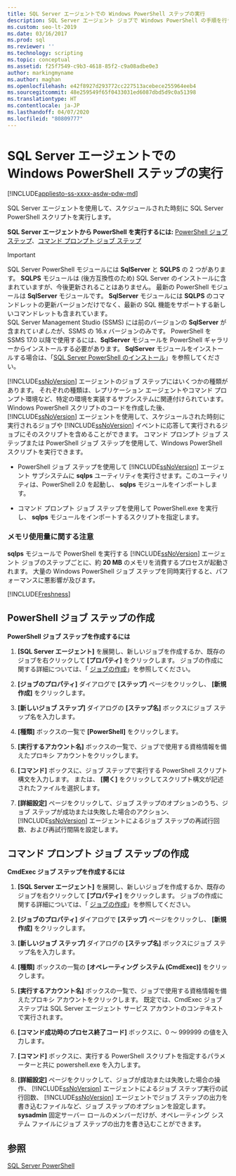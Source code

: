 ```yaml
---
title: SQL Server エージェントでの Windows PowerShell ステップの実行
description: SQL Server エージェント ジョブで Windows PowerShell の手順を行う方法について説明します。
ms.custom: seo-lt-2019
ms.date: 03/16/2017
ms.prod: sql
ms.reviewer: ''
ms.technology: scripting
ms.topic: conceptual
ms.assetid: f25f7549-c9b3-4618-85f2-c9a08adbe0e3
author: markingmyname
ms.author: maghan
ms.openlocfilehash: e42f8927d293772cc227513acebece255964eeb4
ms.sourcegitcommit: 48e259549f65f0433031ed6087dbd5d9c0a51398
ms.translationtype: HT
ms.contentlocale: ja-JP
ms.lasthandoff: 04/07/2020
ms.locfileid: "80809777"
---
```

# <a name="run-windows-powershell-steps-in-sql-server-agent"></a>SQL Server エージェントでの Windows PowerShell ステップの実行

[!INCLUDE[appliesto-ss-xxxx-asdw-pdw-md](../includes/appliesto-ss-xxxx-asdw-pdw-md.md)]

SQL Server エージェントを使用して、スケジュールされた時刻に SQL Server PowerShell スクリプトを実行します。  
  
**SQL Server エージェントから PowerShell を実行するには:** [PowerShell ジョブ ステップ](#PShellJob)、[コマンド プロンプト ジョブ ステップ](#CmdExecJob)  
  
> [!IMPORTANT]
> SQL Server PowerShell モジュールには **SqlServer** と **SQLPS** の 2 つがあります。 **SQLPS** モジュールは (後方互換性のため) SQL Server のインストールに含まれていますが、今後更新されることはありません。 最新の PowerShell モジュールは **SqlServer** モジュールです。 **SqlServer** モジュールには **SQLPS** のコマンドレットの更新バージョンだけでなく、最新の SQL 機能をサポートする新しいコマンドレットも含まれています。  
> SQL Server Management Studio (SSMS) には前のバージョンの **SqlServer** が含まれて*いました*が、SSMS の 16.x バージョンのみです。 PowerShell を SSMS 17.0 以降で使用するには、**SqlServer** モジュールを PowerShell ギャラリーからインストールする必要があります。
> **SqlServer** モジュールをインストールする場合は、「[SQL Server PowerShell のインストール](download-sql-server-ps-module.md)」を参照してください。


[!INCLUDE[ssNoVersion](../includes/ssnoversion-md.md)] エージェントのジョブ ステップにはいくつかの種類があります。 それぞれの種類は、レプリケーション エージェントやコマンド プロンプト環境など、特定の環境を実装するサブシステムに関連付けられています。 Windows PowerShell スクリプトのコードを作成した後、 [!INCLUDE[ssNoVersion](../includes/ssnoversion-md.md)] エージェントを使用して、スケジュールされた時刻に実行されるジョブや [!INCLUDE[ssNoVersion](../includes/ssnoversion-md.md)] イベントに応答して実行されるジョブにそのスクリプトを含めることができます。 コマンド プロンプト ジョブ ステップまたは PowerShell ジョブ ステップを使用して、Windows PowerShell スクリプトを実行できます。  

- PowerShell ジョブ ステップを使用して [!INCLUDE[ssNoVersion](../includes/ssnoversion-md.md)] エージェント サブシステムに **sqlps** ユーティリティを実行させます。このユーティリティは、PowerShell 2.0 を起動し、 **sqlps** モジュールをインポートします。

- コマンド プロンプト ジョブ ステップを使用して PowerShell.exe を実行し、 **sqlps** モジュールをインポートするスクリプトを指定します。

### <a name="caution-about-memory-consumption"></a><a name="LimitationsRestrictions"></a> メモリ使用量に関する注意

**sqlps** モジュールで PowerShell を実行する [!INCLUDE[ssNoVersion](../includes/ssnoversion-md.md)] エージェント ジョブのステップごとに、約 **20 MB** のメモリを消費するプロセスが起動されます。 大量の Windows PowerShell ジョブ ステップを同時実行すると、パフォーマンスに悪影響が及びます。  

[!INCLUDE[Freshness](../includes/paragraph-content/fresh-note-steps-feedback.md)]

##  <a name="create-a-powershell-job-step"></a><a name="PShellJob"></a> PowerShell ジョブ ステップの作成  
 **PowerShell ジョブ ステップを作成するには**  
  
1.  **[SQL Server エージェント]** を展開し、新しいジョブを作成するか、既存のジョブを右クリックして **[プロパティ]** をクリックします。 ジョブの作成に関する詳細については、「 [ジョブの作成](../ssms/agent/create-jobs.md)」を参照してください。  
  
2.  **[ジョブのプロパティ]** ダイアログで **[ステップ]** ページをクリックし、 **[新規作成]** をクリックします。  
  
3.  **[新しいジョブ ステップ]** ダイアログの **[ステップ名]** ボックスにジョブ ステップ名を入力します。  
  
4.  **[種類]** ボックスの一覧で **[PowerShell]** をクリックします。  
  
5.  **[実行するアカウント名]** ボックスの一覧で、ジョブで使用する資格情報を備えたプロキシ アカウントをクリックします。  
  
6.  **[コマンド]** ボックスに、ジョブ ステップで実行する PowerShell スクリプト構文を入力します。 または、 **[開く]** をクリックしてスクリプト構文が記述されたファイルを選択します。  
  
7.  **[詳細設定]** ページをクリックして、ジョブ ステップのオプションのうち、ジョブ ステップが成功または失敗した場合のアクション、 [!INCLUDE[ssNoVersion](../includes/ssnoversion-md.md)] エージェントによるジョブ ステップの再試行回数、および再試行間隔を設定します。  
  
##  <a name="create-a-command-prompt-job-step"></a><a name="CmdExecJob"></a> コマンド プロンプト ジョブ ステップの作成  
 **CmdExec ジョブ ステップを作成するには**  
  
1.  **[SQL Server エージェント]** を展開し、新しいジョブを作成するか、既存のジョブを右クリックして **[プロパティ]** をクリックします。 ジョブの作成に関する詳細については、「 [ジョブの作成](../ssms/agent/create-jobs.md)」を参照してください。  
  
2.  **[ジョブのプロパティ]** ダイアログで **[ステップ]** ページをクリックし、 **[新規作成]** をクリックします。  
  
3.  **[新しいジョブ ステップ]** ダイアログの **[ステップ名]** ボックスにジョブ ステップ名を入力します。  
  
4.  **[種類]** ボックスの一覧の **[オペレーティング システム (CmdExec)]** をクリックします。  
  
5.  **[実行するアカウント名]** ボックスの一覧で、ジョブで使用する資格情報を備えたプロキシ アカウントをクリックします。 既定では、CmdExec ジョブ ステップは SQL Server エージェント サービス アカウントのコンテキストで実行されます。  
  
6.  **[コマンド成功時のプロセス終了コード]** ボックスに、0 ～ 999999 の値を入力します。  
  
7.  **[コマンド]** ボックスに、実行する PowerShell スクリプトを指定するパラメーターと共に powershell.exe を入力します。  
  
8.  **[詳細設定]** ページをクリックして、ジョブが成功または失敗した場合の操作、 [!INCLUDE[ssNoVersion](../includes/ssnoversion-md.md)] エージェントによるジョブ ステップ実行の試行回数、 [!INCLUDE[ssNoVersion](../includes/ssnoversion-md.md)] エージェントでジョブ ステップの出力を書き込むファイルなど、ジョブ ステップのオプションを設定します。 **sysadmin** 固定サーバー ロールのメンバーだけが、オペレーティング システム ファイルにジョブ ステップの出力を書き込むことができます。  
  
## <a name="see-also"></a>参照  
 [SQL Server PowerShell](sql-server-powershell.md)  
  
  
